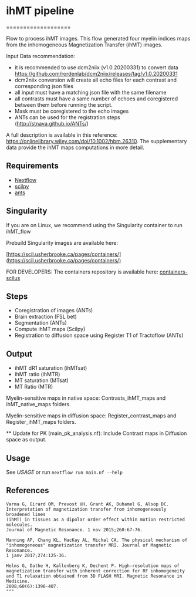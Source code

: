 # ihMT pipeline
===================

Flow to process ihMT images. This flow generated four myelin indices maps from the inhomogeneous Magnetization Transfer (ihMT) images. 

Input Data recommendation:
  - it is recommended to use dcm2niix (v1.0.20200331) to convert data
    https://github.com/rordenlab/dcm2niix/releases/tag/v1.0.20200331
  - dcm2niix conversion will create all echo files for each contrast and
    corresponding json files
  - all input must have a matching json file with the same filename
  - all contrasts must have a same number of echoes and coregistered
    between them before running the script.
  - Mask must be coregistered to the echo images
  - ANTs can be used for the registration steps (http://stnava.github.io/ANTs/)


A full description is available in this reference: https://onlinelibrary.wiley.com/doi/10.1002/hbm.26310. 
The supplementary data provide the ihMT maps computations in more detail. 



Requirements
------------

- [Nextflow](https://www.nextflow.io)
- [scilpy](https://github.com/scilus/scilpy)
- [ants](https://github.com/ANTsX/ANTs)



Singularity
-----------

If you are on Linux, we recommend using the Singularity container to run ihMT_flow

Prebuild Singularity images are available here:

[https://scil.usherbrooke.ca/pages/containers/](https://scil.usherbrooke.ca/pages/containers/)

FOR DEVELOPERS: The containers repository is available here:
[containers-scilus](https://github.com/scilus/containers-scilus)



Steps
-----

- Coregistration of images (ANTs)
- Brain extraction (FSL bet)
- Segmentation (ANTs)
- Compute ihMT maps (Scilpy)
- Registration to diffusion space using Register T1 of Tractoflow (ANTs)



Output
------

- ihMT dR1 saturation (ihMTsat)
- ihMT ratio (ihMTR)
- MT saturation (MTsat)
- MT Ratio (MTR)

Myelin-sensitive maps in native space: Contrasts_ihMT_maps and ihMT_native_maps folders.

Myelin-sensitive maps in diffusion space: Register_contrast_maps and Register_ihMT_maps folders.

** Update for PK (main_pk_analysis.nf): 
Include Contrast maps in Diffusion space as output.

Usage
-----

See *USAGE* or run `nextflow run main.nf --help`


References
----------

```
Varma G, Girard OM, Prevost VH, Grant AK, Duhamel G, Alsop DC.
Interpretation of magnetization transfer from inhomogeneously broadened lines
(ihMT) in tissues as a dipolar order effect within motion restricted molecules.
Journal of Magnetic Resonance. 1 nov 2015;260:67-76.

Manning AP, Chang KL, MacKay AL, Michal CA. The physical mechanism of
"inhomogeneous" magnetization transfer MRI. Journal of Magnetic Resonance.
1 janv 2017;274:125-36.

Helms G, Dathe H, Kallenberg K, Dechent P. High-resolution maps of
magnetization transfer with inherent correction for RF inhomogeneity
and T1 relaxation obtained from 3D FLASH MRI. Magnetic Resonance in Medicine.
2008;60(6):1396-407.
"""
```
